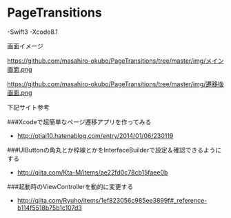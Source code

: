 # PageTransitions
-Swift3
-Xcode8.1

画面イメージ　　

https://github.com/masahiro-okubo/PageTransitions/tree/master/img/メイン画面.png

https://github.com/masahiro-okubo/PageTransitions/tree/master/img/遷移後画面.png


下記サイト参考　　

###Xcodeで超簡単なページ遷移アプリを作ってみる　　
- http://otiai10.hatenablog.com/entry/2014/01/06/230119

###UIButtonの角丸とか枠線とかをInterfaceBuilderで設定＆確認できるようにする　　
- http://qiita.com/Kta-M/items/ae22fd0c78cb15faee0b

###起動時のViewControllerを動的に変更する　　
- http://qiita.com/Ryuho/items/1ef823056c985ee3899f#_reference-b114f5518b75b1c107d3
